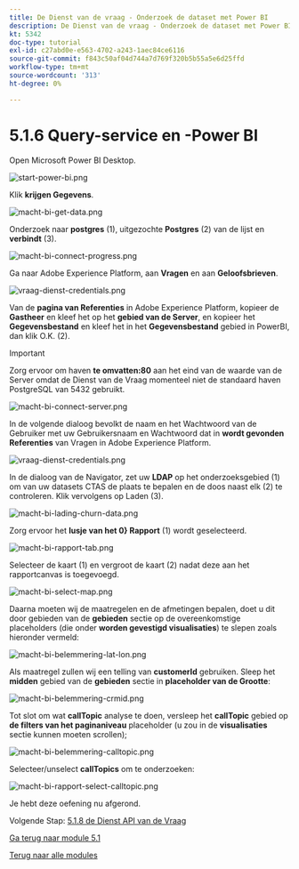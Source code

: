 ```yaml
---
title: De Dienst van de vraag - Onderzoek de dataset met Power BI
description: De Dienst van de vraag - Onderzoek de dataset met Power BI
kt: 5342
doc-type: tutorial
exl-id: c27abd0e-e563-4702-a243-1aec84ce6116
source-git-commit: f843c50af04d744a7d769f320b5b55a5e6d25ffd
workflow-type: tm+mt
source-wordcount: '313'
ht-degree: 0%

---
```


# 5.1.6 Query-service en -Power BI

Open Microsoft Power BI Desktop.

![ start-power-bi.png ](./images/startpowerbi.png)

Klik **krijgen Gegevens**.

![ macht-bi-get-data.png ](./images/powerbigetdata.png)

Onderzoek naar **postgres** (1), uitgezochte **Postgres** (2) van de lijst en **verbindt** (3).

![ macht-bi-connect-progress.png ](./images/powerbiconnectprogress.png)

Ga naar Adobe Experience Platform, aan **Vragen** en aan **Geloofsbrieven**.

![ vraag-dienst-credentials.png ](./images/queryservicecredentials.png)

Van de **pagina van Referenties** in Adobe Experience Platform, kopieer de **Gastheer** en kleef het op het **gebied van de Server**, en kopieer het **Gegevensbestand** en kleef het in het **Gegevensbestand** gebied in PowerBI, dan klik O.K. (2).

>[!IMPORTANT]
>
>Zorg ervoor om haven **te omvatten:80** aan het eind van de waarde van de Server omdat de Dienst van de Vraag momenteel niet de standaard haven PostgreSQL van 5432 gebruikt.

![ macht-bi-connect-server.png ](./images/powerbiconnectserver.png)

In de volgende dialoog bevolkt de naam en het Wachtwoord van de Gebruiker met uw Gebruikersnaam en Wachtwoord dat in **wordt gevonden Referenties** van Vragen in Adobe Experience Platform.

![ vraag-dienst-credentials.png ](./images/queryservicecredentials.png)

In de dialoog van de Navigator, zet uw **LDAP** op het onderzoeksgebied (1) om van uw datasets CTAS de plaats te bepalen en de doos naast elk (2) te controleren. Klik vervolgens op Laden (3).

![ macht-bi-lading-churn-data.png ](./images/powerbiloadchurndata.png)

Zorg ervoor het **lusje van het 0&rbrace; Rapport** (1) wordt geselecteerd.

![ macht-bi-rapport-tab.png ](./images/powerbireporttab.png)

Selecteer de kaart (1) en vergroot de kaart (2) nadat deze aan het rapportcanvas is toegevoegd.

![ macht-bi-select-map.png ](./images/powerbiselectmap.png)

Daarna moeten wij de maatregelen en de afmetingen bepalen, doet u dit door gebieden van de **gebieden** sectie op de overeenkomstige placeholders (die onder **worden gevestigd visualisaties**) te slepen zoals hieronder vermeld:

![ macht-bi-belemmering-lat-lon.png ](./images/powerbidraglatlon.png)

Als maatregel zullen wij een telling van **customerId** gebruiken. Sleep het **midden** gebied van de **gebieden** sectie in **placeholder van de Grootte**:

![ macht-bi-belemmering-crmid.png ](./images/powerbidragcrmid.png)

Tot slot om wat **callTopic** analyse te doen, versleep het **callTopic** gebied op **de filters van het paginaniveau** placeholder (u zou in de **visualisaties** sectie kunnen moeten scrollen);

![ macht-bi-belemmering-calltopic.png ](./images/powerbidragcalltopic.png)

Selecteer/unselect **callTopics** om te onderzoeken:

![ macht-bi-rapport-select-calltopic.png ](./images/powerbireportselectcalltopic.png)

Je hebt deze oefening nu afgerond.

Volgende Stap: [ 5.1.8 de Dienst API van de Vraag ](./ex8.md)

[Ga terug naar module 5.1](./query-service.md)

[Terug naar alle modules](../../../overview.md)

